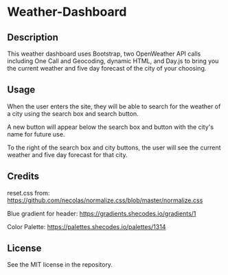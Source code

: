 # Weather-Dashboard

## Description
This weather dashboard uses Bootstrap, two OpenWeather API calls including One Call and Geocoding, dynamic HTML, and Day.js to bring you the current weather and five day forecast of the city of your choosing.

## Usage
When the user enters the site, they will be able to search for the weather of a city using the search box and search button.

A new button will appear below the search box and button with the city's name for future use.

To the right of the search box and city buttons, the user will see the current weather and five day forecast for that city.


## Credits

reset.css from:
https://github.com/necolas/normalize.css/blob/master/normalize.css

Blue gradient for header:
https://gradients.shecodes.io/gradients/1

Color Palette:
https://palettes.shecodes.io/palettes/1314

## License
See the MIT license in the repository.


